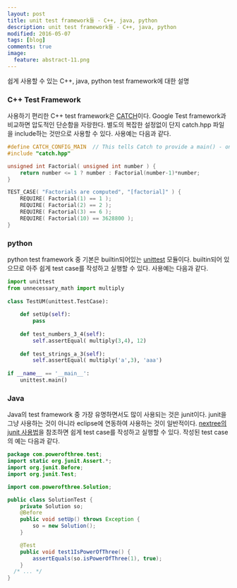 ```yaml
---
layout: post
title: unit test framework들 - C++, java, python
description: unit test framework들 - C++, java, python
modified: 2016-05-07
tags: [blog]
comments: true
image:
  feature: abstract-11.png
---
```

쉽게 사용할 수 있는 C++, java, python test framework에 대한 설명

### C++ Test Framework

사용하기 편리한 C++ test framework은 [CATCH](https://github.com/philsquared/Catch)이다. Google Test framework과 비교하면 압도적인 단순함을 자랑한다. 별도의 복잡한 설정없이 단지 catch.hpp 파일을 include하는 것만으로 사용할 수 있다. 
사용예는 다음과 같다. 

```cpp
#define CATCH_CONFIG_MAIN  // This tells Catch to provide a main() - only do this in one cpp file
#include "catch.hpp"

unsigned int Factorial( unsigned int number ) {
    return number <= 1 ? number : Factorial(number-1)*number;
}

TEST_CASE( "Factorials are computed", "[factorial]" ) {
    REQUIRE( Factorial(1) == 1 );
    REQUIRE( Factorial(2) == 2 );
    REQUIRE( Factorial(3) == 6 );
    REQUIRE( Factorial(10) == 3628800 );
}
```

### python

python test framework 중 기본은 builtin되어있는 [unittest](http://pythontesting.net/framework/unittest/unittest-introduction/) 모듈이다. builtin되어 있으므로 아주 쉽게 test case를 작성하고 실행할 수 있다. 
사용예는 다음과 같다. 

```python
import unittest
from unnecessary_math import multiply
 
class TestUM(unittest.TestCase):
 
    def setUp(self):
        pass
 
    def test_numbers_3_4(self):
        self.assertEqual( multiply(3,4), 12)
 
    def test_strings_a_3(self):
        self.assertEqual( multiply('a',3), 'aaa')
 
if __name__ == '__main__':
    unittest.main()
```

### Java

Java의 test framework 중 가장 유명하면서도 많이 사용되는 것은 junit이다. junit을 그냥 사용하는 것이 아니라 eclipse에 연동하여 사용하는 것이 일반적이다. 
[nextree의 junit 사용법](http://www.nextree.co.kr/p11104/)을 참조하면 쉽게 test case를 작성하고 실행할 수 있다. 작성된 test case의 예는 다음과 같다. 

```java
package com.powerofthree.test;
import static org.junit.Assert.*;
import org.junit.Before;
import org.junit.Test;

import com.powerofthree.Solution;

public class SolutionTest {
	private Solution so;
	@Before
	public void setUp() throws Exception {
		so = new Solution();
	}

	@Test
	public void test1IsPowerOfThree() {
		assertEquals(so.isPowerOfThree(1), true);
	}
  /* ... */
}

```
